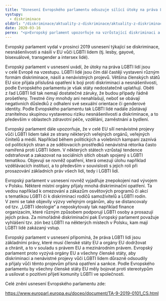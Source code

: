 ```yaml
---
title: "Usnesení Evropského parlamentu odsuzuje sílící útoky na práva LGBTI lidí"
vystupy:
  - diskriminace
oldUrl: "/diskriminace/aktuality-z-diskriminace/aktuality-z-diskriminace-2020/usneseni-evropskeho-parlamentu-odsuzuje-silici-utoky-na-prava-lgbti-lidi/"
date: 2020-03-16
perex: "<p>Evropský parlament upozorňuje na vzrůstající diskriminaci a nesnášenlivost vůči LGBTI lidem v EU, a to rovněž ze strany veřejných orgánů a politických představitelů některých členských zemí.</p>"
---
```


<!-- imported from the old website -->

<p>Evropský parlament vydal v prosinci 2019 usnesení týkající se diskriminace, nesnášenlivosti a násilí v EU vůči LGBTI lidem (tj. lesby, gayové, bisexuálové, transgender a intersex lidé).</p> <p>Evropský parlament v usnesení uvádí, že útoky na práva LGBTI lidí jsou v celé Evropě na vzestupu. LGBTI lidé jsou čím dál častěji vystaveni různým formám diskriminace, násilí a nenávistných projevů. Většina členských států EU sice přijala příslušná opatření k boji proti diskriminaci a nesnášenlivosti, podle Evropského parlamentu je však státy nedostatečně uplatňují. Oběti z řad LGBTI lidí tak nemají dostatečné záruky, že budou případy řádně prošetřeny. Trestné činy mnohdy ani nenahlašují, neboť se obávají negativních důsledků z odhalení své sexuální orientace či genderové identity. Podle Evropského parlamentu tak LGBTI lidé nadále zůstávají zranitelnou skupinou vystavenou riziku nesnášenlivosti a diskriminace, a to především v oblastech zdravotní péče, vzdělání, zaměstnání a bydlení.</p> <p>Evropský parlament dále upozorňuje, že v celé EU sílí nenávistné projevy vůči LGBTI lidem také ze strany některých veřejných orgánů, veřejných činitelů a médií. Například během politických a volebních kampaní zaznívá od politických stran a ze sdělovacích prostředků nenávistná rétorika často namířená proti LGBTI lidem. V některých státech vzrůstají tendence odstraňovat a zakazovat na sociálních sítích obsah spojený s LGBTI tematikou. Objevují se rovněž opatření, která omezují úlohu například vzdělávacích institucí, a to především v souvislosti s jejich rolí při prosazování základních práv všech lidí, tedy i LGBTI lidí.</p> <p>Evropský parlament v usnesení rovněž vyjadřuje znepokojení nad vývojem v Polsku. Některé místní orgány přijaly mnohá diskriminační opatření. Ta vedou například k omezování a zákazům osvětových programů či akcí s tematikou LGBTI či k diskriminaci rodičů samoživitelů a LGBTI rodin. V zemi se také objevily výzvy veřejným orgánům, aby se distancovaly od tzv. „LGBTI ideologie“ a neposkytovaly tak například finance organizacím, které různým způsobem podporují LGBTI osoby a prosazují jejich práva. Za mimořádně diskriminační pak Evropský parlament považuje vyhlášení tzv. zón bez LGBTI na některých místech v Polsku, kam mají LGBTI lidé zakázaný vstup.</p> <p>Evropský parlament v usnesení připomíná, že práva LGBTI lidí jsou základními právy, které musí členské státy EU a orgány EU dodržovat a chránit, a to v souladu s právem EU a mezinárodním právem. Evropský parlament proto vyzývá orgány EU a všechny členské státy, aby diskriminaci a nenávistné projevy vůči LGBTI lidem důrazně odsoudily a přijaly vůči těmto projevům přísná opatření a sankce. Podle Evropského parlamentu by všechny členské státy EU měly bojovat proti stereotypům a usilovat o pozitivní přijetí komunity LGBTI ve společnosti.</p> <p>Celé znění usnesení Evropského parlamentu zde:</p> <a href="https://www.europarl.europa.eu/doceo/document/TA-9-2019-0101_CS.html" target="_blank">https://www.europarl.europa.eu/doceo/document/TA-9-2019-0101_CS.html</a>
